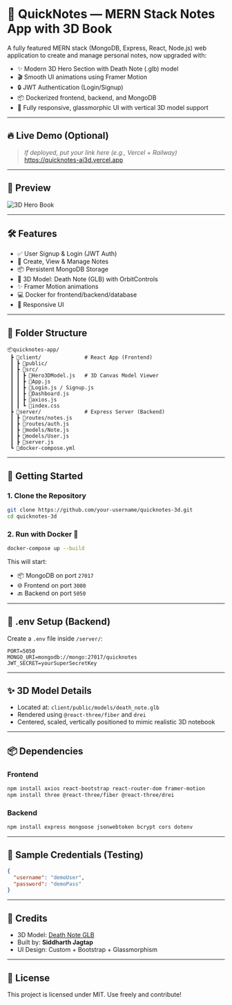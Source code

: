 # 📝 QuickNotes — MERN Stack Notes App with 3D Book

A fully featured MERN stack (MongoDB, Express, React, Node.js) web application to create and manage personal notes, now upgraded with:

- ✨ Modern 3D Hero Section with Death Note (.glb) model
- 🎬 Smooth UI animations using Framer Motion
- 🔒 JWT Authentication (Login/Signup)
- 📦 Dockerized frontend, backend, and MongoDB
- 📱 Fully responsive, glassmorphic UI with vertical 3D model support

---

## 🔥 Live Demo (Optional)

> _If deployed, put your link here (e.g., Vercel + Railway)_  
> https://quicknotes-ai3d.vercel.app

---

## 📸 Preview

![3D Hero Book](./public/assets/demo-preview.png)

---

## 🛠️ Features

- ✅ User Signup & Login (JWT Auth)
- 🧠 Create, View & Manage Notes
- 📦 Persistent MongoDB Storage
- 🧊 3D Model: Death Note (GLB) with OrbitControls
- ✨ Framer Motion animations
- 💻 Docker for frontend/backend/database
- 📱 Responsive UI

---

## 📁 Folder Structure

```
📦quicknotes-app/
 ┣ 📁client/              # React App (Frontend)
 ┃ ┣ 📁public/
 ┃ ┣ 📁src/
 ┃ ┃ ┣ 📜Hero3DModel.js   # 3D Canvas Model Viewer
 ┃ ┃ ┣ 📜App.js
 ┃ ┃ ┣ 📜Login.js / Signup.js
 ┃ ┃ ┣ 📜Dashboard.js
 ┃ ┃ ┣ 📜axios.js
 ┃ ┃ ┗ 📜index.css
 ┣ 📁server/              # Express Server (Backend)
 ┃ ┣ 📁routes/notes.js
 ┃ ┣ 📁routes/auth.js
 ┃ ┣ 📁models/Note.js
 ┃ ┣ 📁models/User.js
 ┃ ┣ 📜server.js
 ┗ 📜docker-compose.yml
```

---

## 🚀 Getting Started

### 1. Clone the Repository

```bash
git clone https://github.com/your-username/quicknotes-3d.git
cd quicknotes-3d
```

### 2. Run with Docker 🐳

```bash
docker-compose up --build
```

This will start:

- 📦 MongoDB on port `27017`
- 🌐 Frontend on port `3000`
- 🔙 Backend on port `5050`

---

## 🔐 .env Setup (Backend)

Create a `.env` file inside `/server/`:

```env
PORT=5050
MONGO_URI=mongodb://mongo:27017/quicknotes
JWT_SECRET=yourSuperSecretKey
```

---

## ✨ 3D Model Details

- Located at: `client/public/models/death_note.glb`
- Rendered using `@react-three/fiber` and `drei`
- Centered, scaled, vertically positioned to mimic realistic 3D notebook

---

## 📦 Dependencies

### Frontend

```bash
npm install axios react-bootstrap react-router-dom framer-motion
npm install three @react-three/fiber @react-three/drei
```

### Backend

```bash
npm install express mongoose jsonwebtoken bcrypt cors dotenv
```

---

## 🧪 Sample Credentials (Testing)

```json
{
  "username": "demoUser",
  "password": "demoPass"
}
```

---

## 🧠 Credits

- 3D Model: [Death Note GLB](/public/models/death_note.glb)
- Built by: **Siddharth Jagtap**
- UI Design: Custom + Bootstrap + Glassmorphism

---

## 📜 License

This project is licensed under MIT. Use freely and contribute!
